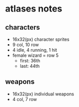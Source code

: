# atlases notes
## characters
- 16x32(px) character sprites
- 9 col, 10 row
- 4 idle, 4 running, 1 hit
- female wizard = row 5
  - first: 36th
  - last:  44th
## weapons
- 16x32(px) individual weapons 
- 4 col, 7 row


